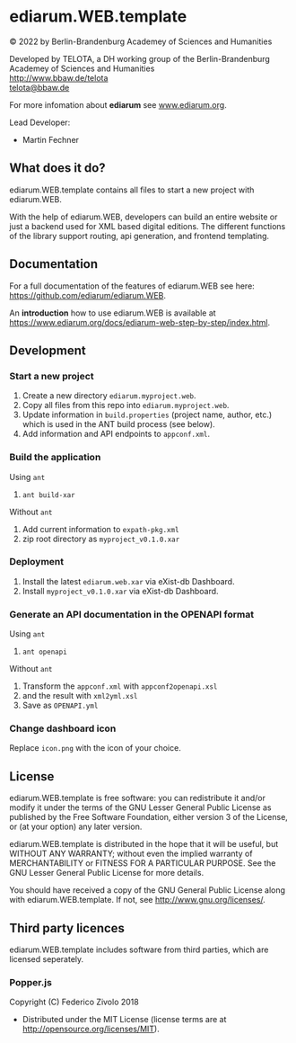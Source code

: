 # ediarum.WEB.template

© 2022 by Berlin-Brandenburg Academey of Sciences and Humanities

Developed by TELOTA, a DH working group of the Berlin-Brandenburg Academey of Sciences and Humanities  
http://www.bbaw.de/telota  
telota@bbaw.de

For more infomation about **ediarum** see www.ediarum.org.

Lead Developer:

* Martin Fechner

## What does it do?

ediarum.WEB.template contains all files to start a new project with ediarum.WEB.

With the help of ediarum.WEB, developers can build an entire website or just a backend used for XML based digital editions. The different functions of the library support routing, api generation, and frontend templating.

## Documentation

For a full documentation of the features of ediarum.WEB see here: <https://github.com/ediarum/ediarum.WEB>.

An **introduction** how to use ediarum.WEB is available at https://www.ediarum.org/docs/ediarum-web-step-by-step/index.html.

## Development

### Start a new project

1. Create a new directory `ediarum.myproject.web`.
2. Copy all files from this repo into `ediarum.myproject.web`.
3. Update information in `build.properties` (project name, author, etc.) which is used in the ANT build process (see below).
4. Add information and API endpoints to `appconf.xml`.

### Build the application

Using `ant`

1. `ant build-xar`

Without `ant`

1. Add current information to `expath-pkg.xml`
2. zip root directory as `myproject_v0.1.0.xar`

### Deployment

1. Install the latest `ediarum.web.xar` via eXist-db Dashboard.
2. Install `myproject_v0.1.0.xar` via eXist-db Dashboard.

### Generate an API documentation in the OPENAPI format

Using `ant`

1. `ant openapi`

Without `ant`

1. Transform the `appconf.xml` with `appconf2openapi.xsl`
2. and the result with `xml2yml.xsl`
3. Save as `OPENAPI.yml`

### Change dashboard icon

Replace `icon.png` with the icon of your choice.

## License

ediarum.WEB.template is free software: you can redistribute it and/or modify it under the terms of the GNU Lesser General Public License as published by the Free Software Foundation, either version 3 of the License, or (at your option) any later version.

ediarum.WEB.template is distributed in the hope that it will be useful,
but WITHOUT ANY WARRANTY; without even the implied warranty of
MERCHANTABILITY or FITNESS FOR A PARTICULAR PURPOSE.  See the
GNU Lesser General Public License for more details.

You should have received a copy of the GNU General Public License
along with ediarum.WEB.template.  If not, see <http://www.gnu.org/licenses/>.

## Third party licences

ediarum.WEB.template includes software from third parties, which are licensed seperately.

### Popper.js

Copyright (C) Federico Zivolo 2018

* Distributed under the MIT License (license terms are at http://opensource.org/licenses/MIT).
